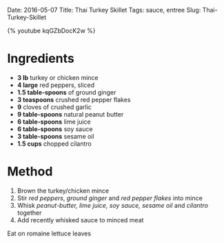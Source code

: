 Date: 2016-05-07
Title: Thai Turkey Skillet
Tags: sauce, entree
Slug: Thai-Turkey-Skillet

{% youtube kqGZbDocK2w %}

# Ingredients

 * **3 lb** turkey or chicken mince
 * **4 large** red peppers, sliced
 * **1.5 table-spoons** of ground ginger
 * **3 teaspoons** crushed red pepper flakes
 * **9** cloves of crushed garlic
 * **9 table-spoons** natural peanut butter
 * **6 table-spoons** lime juice
 * **6 table-spoons** soy sauce
 * **3 table-spoons** sesame oil
 * **1.5 cups** chopped cilantro

# Method

 1. Brown the turkey/chicken mince
 2. Stir *red peppers*, *ground ginger* and *red pepper flakes* into mince
 3. Whisk *peanut-butter, lime juice, soy sauce, sesame oil* and *cilantro* together
 4. Add recently whisked sauce to minced meat

Eat on romaine lettuce leaves
